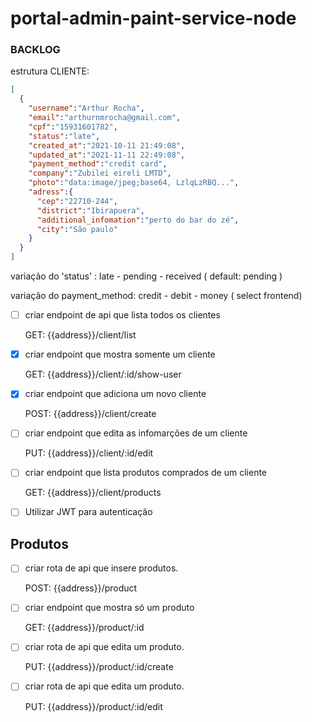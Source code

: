 # portal-admin-paint-service-node


### BACKLOG

  estrutura CLIENTE:
  
  ```json 
  [
    {
      "username":"Arthur Rocha",
      "email":"arthurnmrocha@gmail.com",
      "cpf":"15931601782",
      "status":"late",
      "created_at":"2021-10-11 21:49:08",
      "updated_at":"2021-11-11 22:49:08",
      "payment_method":"credit card",
      "company":"Zubilei eireli LMTD",
      "photo":"data:image/jpeg;base64, LzlqLzRBQ...",
      "adress":{
        "cep":"22710-244",
        "district":"Ibirapuera",
        "additional_infomation":"perto do bar do zé",
        "city":"São paulo"
      }
    }
  ]
  ```
  
  variação do 'status' : late - pending - received ( default: pending ) 
  
  variação do payment_method: credit - debit - money ( select frontend)
  
- [ ] criar endpoint de api que lista todos os clientes
  
  <p>GET: {{address}}/client/list</p>

- [x] criar endpoint que mostra somente um cliente
  
  <p>GET: {{address}}/client/:id/show-user</p>

- [x] criar endpoint que adiciona um novo cliente
  
  <p>POST: {{address}}/client/create</p>

- [ ] criar endpoint que edita as infomarções de um cliente
  
  <p>PUT: {{address}}/client/:id/edit</p>
  
- [ ] criar endpoint que lista produtos comprados de um cliente
  
  <p>GET: {{address}}/client/products</p>
  
  

  
- [ ] Utilizar JWT para autenticação



## Produtos

- [ ] criar rota de api que insere produtos.
  <p>POST: {{address}}/product</p>
  
- [ ] criar endpoint que mostra só um produto
  <p>GET: {{address}}/product/:id</p>
  
- [ ] criar rota de api que edita um produto.
  <p>PUT: {{address}}/product/:id/create</p>

- [ ] criar rota de api que edita um produto.
  <p>PUT: {{address}}/product/:id/edit</p>
